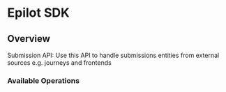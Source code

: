 # Epilot SDK

## Overview

Submission API: Use this API to handle submissions entities from external sources e.g. journeys and frontends


### Available Operations

